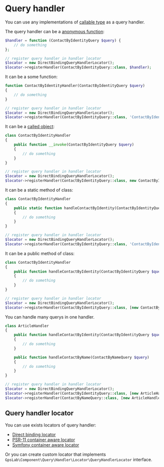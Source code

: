 Query handler
===============

You can use any implementations of [callable type](http://php.net/manual/en/language.types.callable.php) as a query
handler.

The query handler can be a [anonymous function](http://php.net/manual/en/functions.anonymous.php):

```php
$handler = function (ContactByIdentityQuery $query) {
    // do something
};

// register query handler in handler locator
$locator = new DirectBindingQueryHandlerLocator();
$locator->registerHandler(ContactByIdentityQuery::class, $handler);
```

It can be a some function:

```php
function ContactByIdentityHandler(ContactByIdentityQuery $query)
{
    // do something
}

// register query handler in handler locator
$locator = new DirectBindingQueryHandlerLocator();
$locator->registerHandler(ContactByIdentityQuery::class, 'ContactByIdentityHandler');
```

It can be a [called object](http://php.net/manual/en/language.oop5.magic.php#object.invoke):

```php
class ContactByIdentityHandler
{
    public function __invoke(ContactByIdentityQuery $query)
    {
        // do something
    }
}

// register query handler in handler locator
$locator = new DirectBindingQueryHandlerLocator();
$locator->registerHandler(ContactByIdentityQuery::class, new ContactByIdentityHandler());
```

It can be a static method of class:

```php
class ContactByIdentityHandler
{
    public static function handleContactByIdentity(ContactByIdentityQuery $query)
    {
        // do something
    }
}

// register query handler in handler locator
$locator = new DirectBindingQueryHandlerLocator();
$locator->registerHandler(ContactByIdentityQuery::class, 'ContactByIdentityHandler::handleContactByIdentity');
```

It can be a public method of class:

```php
class ContactByIdentityHandler
{
    public function handleContactByIdentity(ContactByIdentityQuery $query)
    {
        // do something
    }
}

// register query handler in handler locator
$locator = new DirectBindingQueryHandlerLocator();
$locator->registerHandler(ContactByIdentityQuery::class, [new ContactByIdentityHandler(), 'handleContactByIdentity']);
```

You can handle many querys in one handler.

```php
class ArticleHandler
{
    public function handleContactByIdentity(ContactByIdentityQuery $query)
    {
        // do something
    }

    public function handleContactByName(ContactByNameQuery $query)
    {
        // do something
    }
}

// register query handler in handler locator
$locator = new DirectBindingQueryHandlerLocator();
$locator->registerHandler(ContactByIdentityQuery::class, [new ArticleHandler(), 'handleContactByIdentity']);
$locator->registerHandler(ContactByNameQuery::class, [new ArticleHandler(), 'handleContactByName']);
```

## Query handler locator

You can use exists locators of query handler:

 * [Direct binding locator](locator/direct_binding.md)
 * [PSR-11 container aware locator](locator/psr-11_container.md)
 * [Symfony container aware locator](locator/symfony_container.md)

Or you can create custom locator that implements `GpsLab\Component\Query\Handler\Locator\QueryHandlerLocator`
interface.
